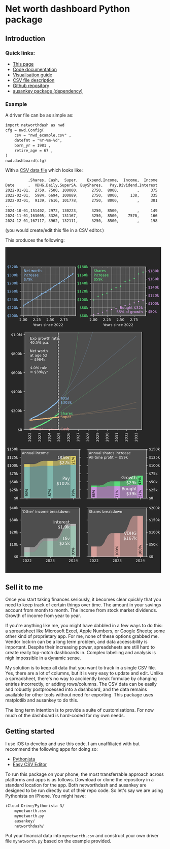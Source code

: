 # Net worth dashboard Python package

## Introduction

### Quick links:

* [This page](https://wspr.io/networthdash/)
* [Code documentation](https://wspr.io/networthdash/reference/)
* [Visualisation guide](https://wspr.io/networthdash/visualisation/)
* [CSV file description](https://wspr.io/networthdash/csv/)
* [Github repository](https://github.com/wspr/networthdash)
* [ausankey package (dependency)](https://aumag.github.io/ausankey/)

### Example

A driver file can be as simple as:
```
import networthdash as nwd
cfg = nwd.Config(
    csv = "nwd_example.csv" ,
    datefmt = "%Y-%m-%d",
    born_yr = 1981 ,
    retire_age = 67 ,
)
nwd.dashboard(cfg)
```

With a [CSV data file](https://wspr.io/networthdash/visualisation/) which looks like:
```
          ,Shares, Cash,  Super,    Expend,Income,  Income,  Income
Date      ,  VDHG,Daily,SuperSA, BuyShares,   Pay,Dividend,Interest
2022-01-01,  2750, 7500, 100000,      2750,  8000,        ,     375
2022-02-01,  5984, 6694, 100889,      2750,  8000,     138,     335
2022-03-01,  9139, 7616, 101778,      2750,  8000,        ,     381
...
2024-10-01,151402, 2972, 130223,      3250,  8500,        ,     149
2024-11-01,163005, 3326, 131167,      3250,  8500,    7570,     166
2024-12-01,167117, 3962, 132111,      3250,  8500,        ,     198
```
(you would create/edit this file in a CSV editor.)

This produces the following:

![Example of the Net Worth Dashboard.](nwd_example.png)

## Sell it to me

Once you start taking finances seriously, it becomes clear quickly that you need to keep track of certain things over time. The amount in your savings account from month to month. The income from stock market dividends. Growth of income from year to year.

If you're anything like me, you might have dabbled in a few ways to do this: a spreadsheet like Microsoft Excel, Apple Numbers, or Google Sheets; some other kind of proprietary app. For me, none of these options grabbed me. Vendor lock-in can be a long term problem, and data accessibility is important. Despite their increasing power, spreadsheets are still hard to create really top-notch dashboards in. Complex labelling and analysis is nigh impossible in a dynamic sense.

My solution is to keep all data that you want to track in a single CSV file. Yes, there are a lot of columns, but it is very easy to update and edit. Unlike a spreadsheet, there's no way to accidently break formulae by changing entries incorrectly, or adding rows/columns. The CSV data can be easily and robustly postprocessed into a dashboard, and the data remains available for other tools without need for exporting. This package uses matplotlib and ausankey to do this.

The long term intention is to provide a suite of customisations. For now much of the dashboard is hard-coded for my own needs.

## Getting started

I use iOS to develop and use this code. I am unaffiliated with but recommend the following apps for doing so:

* [Pythonista](http://omz-software.com/pythonista/)
* [Easy CSV Editor](https://vdt-labs.com/easy-csv-editor/)

To run this package on your phone, the most transferrable approach across platforms and apps is as follows. Download or clone the repository in a standard location for the app. Both networthdash and ausankey are designed to be run directly out of their repo code. So let's say we are using Pythonista on iPhone. You might have:

    iCloud Drive/Pythonista 3/
        mynetworth.csv
        mynetworth.py
        ausankey/
        networthdash/

Put your financial data into `mynetworth.csv` and construct your own driver file `mynetworth.py` based on the example provided.

